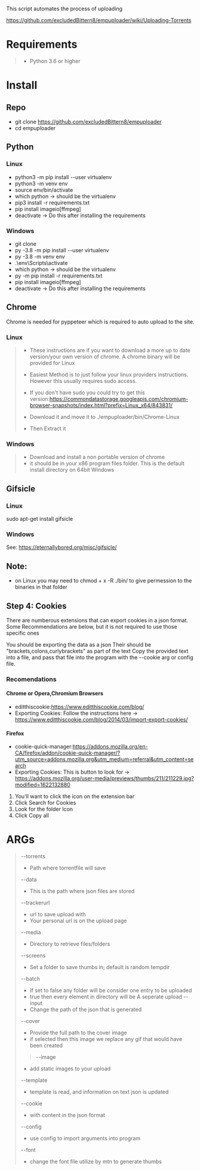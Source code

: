This script automates the process of uploading

https://github.com/excludedBittern8/empuploader/wiki/Uploading-Torrents


# Requirements

> - Python 3.6 or higher


# Install

## Repo
- git clone https://github.com/excludedBittern8/empuploader
- cd empuploader

## Python

### Linux

* python3 -m pip install --user virtualenv
* python3 -m venv env
* source env/bin/activate
* which python -> should be the virtualenv
* pip3 install -r requirements.txt
* pip install imageio[ffmpeg]
* deactivate -> Do this after installing the requirements


### Windows
* git clone ​
* py -3.8 -m pip install --user virtualenv
* py -3.8 -m venv env
* .\env\Scripts\activate
* which python -> should be the virtualenv
* py -m pip install -r requirements.txt
* pip install imageio[ffmpeg]
* deactivate -> Do this after installing the requirements


## Chrome
Chrome is needed for pyppeteer which is required to auto upload to the site. 
 
 ### Linux
> - These instructions are if you want to download a more up to date version/your own version of chrome. A chrome binary will be provided for Linux
> 
> - Easiest Method is to just follow your linux providers instructions. However this usually requires sudo access.
> - If you don't have sudo you could try to get this version:https://commondatastorage.googleapis.com/chromium-browser-snapshots/index.html?prefix=Linux_x64/843831/
> - Download it and move it to ./empuploader/bin/Chrome-Linux
> - Then Extract it 

### Windows

> - Download and install a non portable version of chrome
> - it should be in your x86 program files folder. This is the default install directory on 64bit Windows
## Gifsicle

### Linux
sudo apt-get install gifsicle

### Windows
See: https://eternallybored.org/misc/gifsicle/


## Note:
* on Linux you may need to chmod + x -R ./bin/ to give permession to the binaries in that folder

## Step 4: Cookies

There are numberous extensions that can export cookies in a json format. Some Recommendations are below, but it is not required to use those specific ones


You should be exporting the data as a json
Their should be "brackets,colons,curlybrackets" as part of the text
Copy the provided text into a file, and pass that file into the program with the --cookie arg or config file.


### Recomendations

#### Chrome or Opera,Chromium Browsers 

* editthiscookie:https://www.editthiscookie.com/blog/
* Exporting Cookies: Follow the instructions here -> https://www.editthiscookie.com/blog/2014/03/import-export-cookies/


#### Firefox 

* cookie-quick-manager:https://addons.mozilla.org/en-CA/firefox/addon/cookie-quick-manager/?utm_source=addons.mozilla.org&utm_medium=referral&utm_content=search
* Exporting Cookies: This is button to look for ->  https://addons.mozilla.org/user-media/previews/thumbs/211/211229.jpg?modified=1622132880

1. You'll want to click the icon on the extension bar
2. Click Search for Cookies
3. Look for the folder Icon 
4. Click Copy all



# ARGs

> --torrents 
>  - Path where torrentfile will  save
> 
> --data
> - This is the path where json files are stored
> 
> --trackerurl
> - url to save upload with
> - Your personal url is on the upload page
> 
> --media
> - Directory to retrieve files/folders 
> 
> --screens
> - Set a folder to save thumbs in; default is random tempdir
> 
> --batch
> - If set to false any folder will be consider one entry to be uploaded
> - true then every element in directory will be A seperate upload 
> --input
> - Change the path of the json that is generated 
> 
> --cover
> - Provide the full path to the cover image
> - if selected then this image we replace any gif that would have been created
> > 
> > --image
> - add static images to your upload
> 
> --template
> - template is read, and information on text json is updated
> 
> --cookie
> - with content in the json format
> 
> 
> --config
> - use config to import arguments into program
> 
>--font
> - change the font file utilize by mtn to generate thumbs





